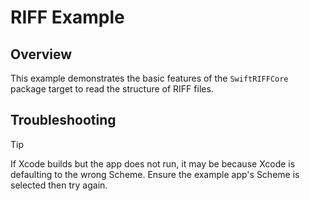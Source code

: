 # RIFF Example

## Overview

This example demonstrates the basic features of the `SwiftRIFFCore` package target to read the structure of RIFF files.

## Troubleshooting

> [!TIP]
> 
> If Xcode builds but the app does not run, it may be because Xcode is defaulting to the wrong Scheme. Ensure the example app's Scheme is selected then try again.
